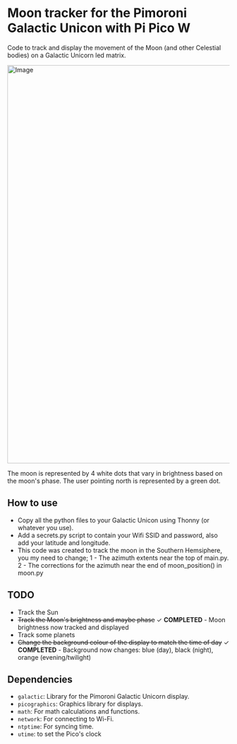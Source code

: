 # Moon tracker for the Pimoroni Galactic Unicon with Pi Pico W

Code to track and display the movement of the Moon (and other Celestial bodies) on a Galactic Unicorn led matrix.

<img src="https://github.com/greensh16/Galactic-Moon/assets/20108650/97e9f2e9-ab1d-4d9c-9ad3-bd605cca9bcd" alt="Image" width="900">

The moon is represented by 4 white dots that vary in brightness based on the moon's phase. The user pointing north is represented by a green dot.

## How to use

- Copy all the python files to your Galactic Unicon using Thonny (or whatever you use).
- Add a secrets.py script to contain your Wifi SSID and password, also add your latitude and longitude.
- This code was created to track the moon in the Southern Hemsiphere, you my need to change; 1 - The azimuth extents near the top of main.py. 2 - The corrections for the azimuth near the end of moon_position() in moon.py

## TODO

- Track the Sun
- ~~Track the Moon's brightness and maybe phase~~ ✓ **COMPLETED** - Moon brightness now tracked and displayed
- Track some planets
- ~~Change the background colour of the display to match the time of day~~ ✓ **COMPLETED** - Background now changes: blue (day), black (night), orange (evening/twilight)

## Dependencies
- ```galactic```: Library for the Pimoroni Galactic Unicorn display.
- ```picographics```: Graphics library for displays.
- ```math```: For math calculations and functions.
- ```network```: For connecting to Wi-Fi.
- ```ntptime```: For syncing time.
- ```utime```: to set the Pico's clock
